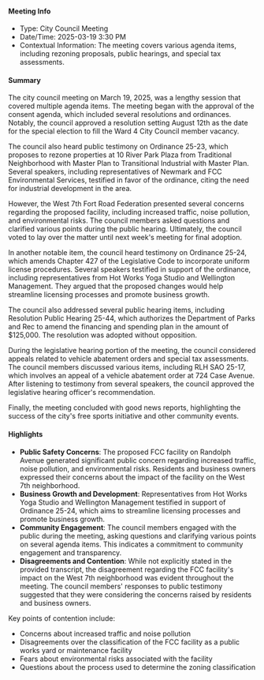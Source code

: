 ---
---

#### Meeting Info
- Type: City Council Meeting
- Date/Time: 2025-03-19 3:30 PM
- Contextual Information: The meeting covers various agenda items, including rezoning proposals, public hearings, and special tax assessments.

#### Summary
The city council meeting on March 19, 2025, was a lengthy session that covered multiple agenda items. The meeting began with the approval of the consent agenda, which included several resolutions and ordinances. Notably, the council approved a resolution setting August 12th as the date for the special election to fill the Ward 4 City Council member vacancy.

The council also heard public testimony on Ordinance 25-23, which proposes to rezone properties at 10 River Park Plaza from Traditional Neighborhood with Master Plan to Transitional Industrial with Master Plan. Several speakers, including representatives of Newmark and FCC Environmental Services, testified in favor of the ordinance, citing the need for industrial development in the area.

However, the West 7th Fort Road Federation presented several concerns regarding the proposed facility, including increased traffic, noise pollution, and environmental risks. The council members asked questions and clarified various points during the public hearing. Ultimately, the council voted to lay over the matter until next week's meeting for final adoption.

In another notable item, the council heard testimony on Ordinance 25-24, which amends Chapter 427 of the Legislative Code to incorporate uniform license procedures. Several speakers testified in support of the ordinance, including representatives from Hot Works Yoga Studio and Wellington Management. They argued that the proposed changes would help streamline licensing processes and promote business growth.

The council also addressed several public hearing items, including Resolution Public Hearing 25-44, which authorizes the Department of Parks and Rec to amend the financing and spending plan in the amount of $125,000. The resolution was adopted without opposition.

During the legislative hearing portion of the meeting, the council considered appeals related to vehicle abatement orders and special tax assessments. The council members discussed various items, including RLH SAO 25-17, which involves an appeal of a vehicle abatement order at 724 Case Avenue. After listening to testimony from several speakers, the council approved the legislative hearing officer's recommendation.

Finally, the meeting concluded with good news reports, highlighting the success of the city's free sports initiative and other community events.

#### Highlights
- **Public Safety Concerns**: The proposed FCC facility on Randolph Avenue generated significant public concern regarding increased traffic, noise pollution, and environmental risks. Residents and business owners expressed their concerns about the impact of the facility on the West 7th neighborhood.
- **Business Growth and Development**: Representatives from Hot Works Yoga Studio and Wellington Management testified in support of Ordinance 25-24, which aims to streamline licensing processes and promote business growth.
- **Community Engagement**: The council members engaged with the public during the meeting, asking questions and clarifying various points on several agenda items. This indicates a commitment to community engagement and transparency.
- **Disagreements and Contention**: While not explicitly stated in the provided transcript, the disagreement regarding the FCC facility's impact on the West 7th neighborhood was evident throughout the meeting. The council members' responses to public testimony suggested that they were considering the concerns raised by residents and business owners.

Key points of contention include:

*   Concerns about increased traffic and noise pollution
*   Disagreements over the classification of the FCC facility as a public works yard or maintenance facility
*   Fears about environmental risks associated with the facility
*   Questions about the process used to determine the zoning classification

